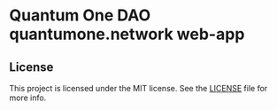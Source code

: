 # Quantum One DAO quantumone.network web-app


## License

This project is licensed under the MIT license. See the [LICENSE](LICENSE) file for more info.
